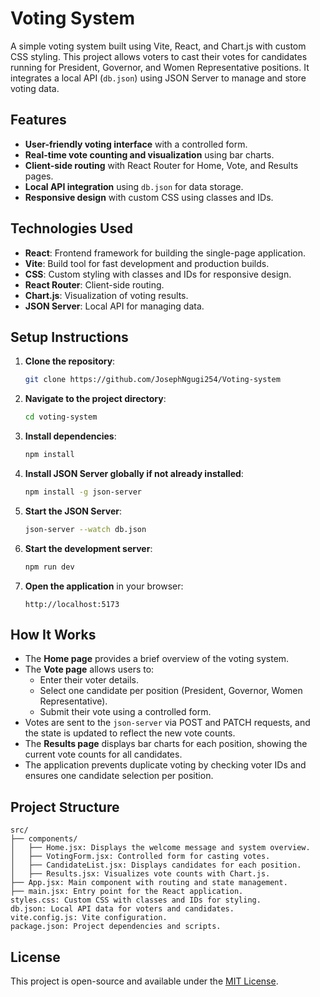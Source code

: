 # Voting System

A simple voting system built using Vite, React, and Chart.js with custom CSS styling. This project allows voters to cast their votes for candidates running for President, Governor, and Women Representative positions. It integrates a local API (`db.json`) using JSON Server to manage and store voting data.

## Features

- **User-friendly voting interface** with a controlled form.
- **Real-time vote counting and visualization** using bar charts.
- **Client-side routing** with React Router for Home, Vote, and Results pages.
- **Local API integration** using `db.json` for data storage.
- **Responsive design** with custom CSS using classes and IDs.

## Technologies Used

- **React**: Frontend framework for building the single-page application.
- **Vite**: Build tool for fast development and production builds.
- **CSS**: Custom styling with classes and IDs for responsive design.
- **React Router**: Client-side routing.
- **Chart.js**: Visualization of voting results.
- **JSON Server**: Local API for managing data.

## Setup Instructions

1. **Clone the repository**:
    ```bash
    git clone https://github.com/JosephNgugi254/Voting-system
    ```

2. **Navigate to the project directory**:
    ```bash
    cd voting-system
    ```

3. **Install dependencies**:
    ```bash
    npm install
    ```

4. **Install JSON Server globally if not already installed**:
    ```bash
    npm install -g json-server
    ```

5. **Start the JSON Server**:
    ```bash
    json-server --watch db.json
    ```

6. **Start the development server**:
    ```bash
    npm run dev
    ```

7. **Open the application** in your browser:
    ```
    http://localhost:5173
    ```

## How It Works

- The **Home page** provides a brief overview of the voting system.
- The **Vote page** allows users to:
  - Enter their voter details.
  - Select one candidate per position (President, Governor, Women Representative).
  - Submit their vote using a controlled form.
- Votes are sent to the `json-server` via POST and PATCH requests, and the state is updated to reflect the new vote counts.
- The **Results page** displays bar charts for each position, showing the current vote counts for all candidates.
- The application prevents duplicate voting by checking voter IDs and ensures one candidate selection per position.

## Project Structure

```
src/
├── components/
│   ├── Home.jsx: Displays the welcome message and system overview.
│   ├── VotingForm.jsx: Controlled form for casting votes.
│   ├── CandidateList.jsx: Displays candidates for each position.
│   ├── Results.jsx: Visualizes vote counts with Chart.js.
├── App.jsx: Main component with routing and state management.
├── main.jsx: Entry point for the React application.
styles.css: Custom CSS with classes and IDs for styling.
db.json: Local API data for voters and candidates.
vite.config.js: Vite configuration.
package.json: Project dependencies and scripts.
```

## License

This project is open-source and available under the [MIT License](LICENSE).
